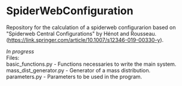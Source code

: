 # SpiderWebConfiguration
Repository for the calculation  of a spiderweb configurarion based on "Spiderweb Central Configurations" by Hénot and Rousseau.(https://link.springer.com/article/10.1007/s12346-019-00330-y).



*In progress* <br>
Files: <br>
basic_functions.py - Functions necessaries to write the main system.<br>
mass_dist_generator.py - Generator of a mass distribution. <br>
parameters.py  - Parameters to be used in the program. <br>
